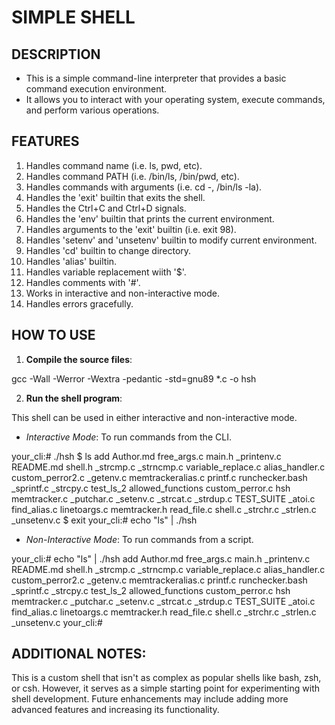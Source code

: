 # SIMPLE SHELL

## DESCRIPTION

- This is a simple command-line interpreter that provides a basic command execution environment.
- It allows you to interact with your operating system, execute commands, and perform various operations.

## FEATURES

1. Handles command name (i.e. ls, pwd, etc).
2. Handles command PATH (i.e. /bin/ls, /bin/pwd, etc).
3. Handles commands with arguments (i.e. cd -, /bin/ls -la).
4. Handles the 'exit' builtin that exits the shell.
5. Handles the Ctrl+C and Ctrl+D signals.
6. Handles the 'env' builtin that prints the current environment.
7. Handles arguments to the 'exit' builtin (i.e. exit 98).
8. Handles 'setenv' and 'unsetenv' builtin to modify current environment.
9. Handles 'cd' builtin to change directory.
10. Handles 'alias' builtin.
11. Handles variable replacement wiith '$'.
12. Handles comments with '#'.
13. Works in interactive and non-interactive mode.
14. Handles errors gracefully.

## HOW TO USE

1. **Compile the source files**:

gcc -Wall -Werror -Wextra -pedantic -std=gnu89 \*.c -o hsh

2. **Run the shell program**:

This shell can be used in either interactive and non-interactive mode.

- *Interactive Mode*: To run commands from the CLI.

your_cli:# ./hsh
$ ls
add                Author.md         free_args.c   main.h             _printenv.c  README.md        shell.h     _strcmp.c  _strncmp.c   variable_replace.c
alias_handler.c    custom_perror2.c  _getenv.c     memtrackeralias.c  printf.c     runchecker.bash  _sprintf.c  _strcpy.c  test_ls_2
allowed_functions  custom_perror.c   hsh           memtracker.c       _putchar.c   _setenv.c        _strcat.c   _strdup.c  TEST_SUITE
_atoi.c            find_alias.c      linetoargs.c  memtracker.h       read_file.c  shell.c          _strchr.c   _strlen.c  _unsetenv.c
$ exit
your_cli:# echo "ls" | ./hsh

- *Non-Interactive Mode*: To run commands from a script.

your_cli:# echo "ls" | ./hsh
add                Author.md         free_args.c   main.h             _printenv.c  README.md        shell.h     _strcmp.c  _strncmp.c   variable_replace.c
alias_handler.c    custom_perror2.c  _getenv.c     memtrackeralias.c  printf.c     runchecker.bash  _sprintf.c  _strcpy.c  test_ls_2
allowed_functions  custom_perror.c   hsh           memtracker.c       _putchar.c   _setenv.c        _strcat.c   _strdup.c  TEST_SUITE
_atoi.c            find_alias.c      linetoargs.c  memtracker.h       read_file.c  shell.c          _strchr.c   _strlen.c  _unsetenv.c
your_cli:#

## ADDITIONAL NOTES:

This is a custom shell that isn't as complex as popular shells like bash, zsh, or csh. 
However, it serves as a simple starting point for experimenting with shell development. 
Future enhancements may include adding more advanced features and increasing its functionality.
